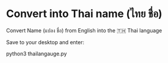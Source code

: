 # Convert into Thai name (ไทย ชื่อ)
Convert Name (แปลง ชื่อ) from English into the :thailand: Thai language

Save to your desktop and enter:

python3 thailangauge.py
